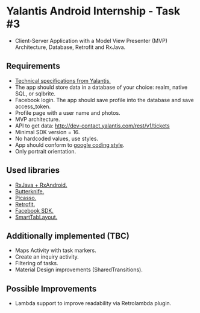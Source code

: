 # Yalantis Android Internship - Task #3
* Client-Server Application with a Model View Presenter (MVP) Architecture, Database, Retrofit and RxJava.

## Requirements
* [Technical specifications from Yalantis.](materials/YalantisAndroidInternship.Task3.pdf)
* The app should store data in a database of your choice: realm, native SQL, or sqlbrite.
* Facebook login. The app should save profile into the database and save access_token. 
* Profile page with a user name and photos.
* MVP architecture.
* API to get data: http://dev-contact.yalantis.com/rest/v1/tickets	
* Minimal SDK version = 16.
* No hardcoded values, use styles.
* App should conform to [google coding style](https://source.android.com/source/code-style.html).
* Only portrait orientation.

## Used libraries
* [RxJava + RxAndroid.](https://github.com/ReactiveX/RxAndroid)
* [Butterknife.](https://github.com/JakeWharton/butterknife)
* [Picasso.](https://github.com/square/picasso)
* [Retrofit.](https://github.com/square/retrofit)
* [Facebook SDK.](https://developers.facebook.com/docs/android/getting-started)
* [SmartTabLayout.](https://github.com/ogaclejapan/SmartTabLayout)

## Additionally implemented (TBC)
* Maps Activity with task markers.
* Create an inquiry activity.
* Filtering of tasks.
* Material Design improvements (SharedTransitions).

## Possible Improvements
* Lambda support to improve readability via Retrolambda plugin.